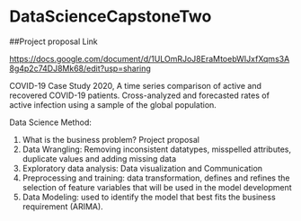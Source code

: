 # DataScienceCapstoneTwo

##Project proposal Link 

https://docs.google.com/document/d/1ULOmRJoJ8EraMtoebWIJxfXqms3A8g4p2c74DJ8Mk68/edit?usp=sharing

COVID-19 Case Study 2020, A time series comparison of active and recovered COVID-19
patients. Cross-analyzed and forecasted rates of active infection using a sample of the global population.

Data Science Method:
1. What is the business problem? Project proposal
2. Data Wrangling: Removing inconsistent datatypes, misspelled attributes, duplicate values and adding missing data 
3. Exploratory data analysis: Data visualization and Communication 
4. Preprocessing and training: data transformation, defines and refines the selection of feature variables that will be used in the model development  
5. Data Modeling: used to identify the model that best fits the business requirement (ARIMA). 
